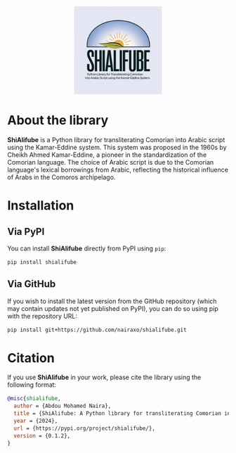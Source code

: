 <p align="center">
  <img src="./images/logo.jpg" alt="logo" width="200"/>
</p>


# About the library

**ShiAlifube** is a Python library for transliterating Comorian into Arabic script using the Kamar-Eddine system. This system was proposed in the 1960s by Cheikh Ahmed Kamar-Eddine, a pioneer in the standardization of the Comorian language. The choice of Arabic script is due to the Comorian language's lexical borrowings from Arabic, reflecting the historical influence of Arabs in the Comoros archipelago.

# Installation

## Via PyPI

You can install **ShiAlifube** directly from PyPI using `pip`:

```bash
pip install shialifube
```

## Via GitHub
If you wish to install the latest version from the GitHub repository (which may contain updates not yet published on PyPI), you can do so using pip with the repository URL:

```bash
pip install git+https://github.com/nairaxo/shialifube.git
```


# Citation
If you use **ShiAlifube** in your work, please cite the library using the following format:

```bibtex
@misc{shialifube,
  author = {Abdou Mohamed Naira},
  title = {ShiAlifube: A Python library for transliterating Comorian into Arabic script},
  year = {2024},
  url = {https://pypi.org/project/shialifube/},
  version = {0.1.2},
}
```
